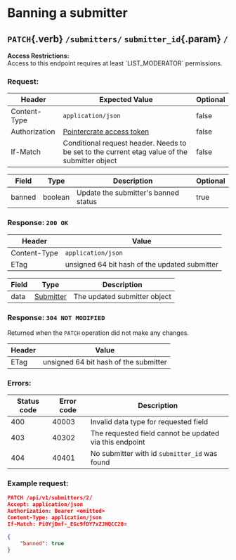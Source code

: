 <div class='panel fade js-scroll-anim' data-anim='fade'>

# Banning a submitter

## `PATCH`{.verb} `/submitters/` `submitter_id`{.param} `/`

<div class='info-yellow'>
<b>Access Restrictions:</b><br>
Access to this endpoint requires at least `LIST_MODERATOR` permissions.
</div>

### Request:

| Header        | Expected Value                                                                                | Optional |
| ------------- | --------------------------------------------------------------------------------------------- | -------- |
| Content-Type  | `application/json`                                                                | false    |
| Authorization | [Pointercrate access token](/documentation/#access-tokens)                                    | false    |
| If-Match      | Conditional request header. Needs to be set to the current etag value of the submitter object | false    |

| Field  | Type    | Description                          | Optional |
| ------ | ------- | ------------------------------------ | -------- |
| banned | boolean | Update the submitter's banned status | true     |

### Response: `200 OK`

| Header       | Value                                        |
| ------------ | -------------------------------------------- |
| Content-Type | `application/json`                           |
| ETag         |unsigned 64 bit  hash of the updated submitter |

| Field | Type                                           | Description                  |
| ----- | ---------------------------------------------- | ---------------------------- |
| data  | [Submitter](/documentation/objects/#submitter) | The updated submitter object |

### Response: `304 NOT MODIFIED`

Returned when the `PATCH` operation did not make any changes.

| Header | Value                                |
| ------ | ------------------------------------ |
| ETag   | unsigned 64 bit  hash of the submitter |

### Errors:

| Status code | Error code | Description                                             |
| ----------- | ---------- | ------------------------------------------------------- |
| 400         | 40003      | Invalid data type for requested field                   |
| 403         | 40302      | The requested field cannot be updated via this endpoint |
| 404         | 40401      | No submitter with id `submitter_id` was found           |

### Example request:

```json
PATCH /api/v1/submitters/2/
Accept: application/json
Authorization: Bearer <omitted>
Content-Type: application/json
If-Match: Pi0YjDmf-_EGc9fDY7xZJHQCC20=

{
    "banned": true
}
```

</div>
